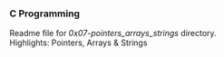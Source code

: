### C Programming
Readme file for *0x07-pointers_arrays_strings* directory.  
Highlights: Pointers, Arrays & Strings
